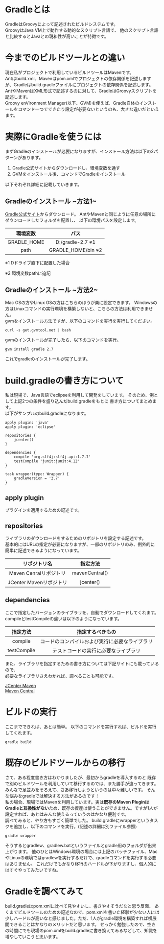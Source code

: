 # Gradleとは

GradleはGroovyによって記述されたビルドシステムです。  
GroovyはJava VM上で動作する動的なスクリプト言語で、
他のスクリプト言語と比較するとJavaとの親和性が高いことが特徴です。

# 今までのビルドツールとの違い

現在私がプロジェクトで利用しているビルドツールはMavenです。  
Antはbuild.xml、Mavenはpom.xmlでプロジェクトの依存関係を記述しますが、Gradleはbuild.gradleファイルにプロジェクトの依存関係を記述します。AntやMavenはXML形式で記述するのに対して、GradleはGroovyスクリプトを記述します。  
Groovy enVironment Manager(以下、GVM)を使えば、Gradle自体のインストールをコマンド一つでできたり設定が必要ないというのも、大きな違いだといえます。

# 実際にGradleを使うには

まずGradleのインストールが必要になりますが、インストール方法は以下の2パターンがあります。

1. Gradle公式サイトからダウンロードし、環境変数を通す
1. GVMをインストール後、コマンドでGradleをインストール

以下それぞれ詳細に記載していきます。

## Gradleのインストール ~方法1~

[Gradle公式サイト](http://www.gradle.org/ "Gradle公式サイト")からダウンロード。
AntやMavenと同じように任意の場所にダウンロードしたフォルダを配置し、
以下の環境パスを設定します。

|   環境変数   | パス                    |
|:------------:|:----------------------:|
| GRADLE_HOME  |    D:/gradle-2.7 ※1    |
|     path     | GRADLE_HOME/bin ※2     |

※1 Dドライブ直下に配置した場合

※2 環境変数pathに追記

## Gradleのインストール ~方法2~

Mac OSの方やLinux OSの方はこちらのほうが楽に設定できます。 Windowsの方はLinuxコマンドの実行環境を構築しないと、こちらの方法は利用できません。  
gvmをインストール方法ですが、以下のコマンドを実行を実行してください。

```
curl -s get.gvmtool.net | bash
```

gvmのインストールが完了したら、以下のコマンドを実行。

```
gvm install gradle 2.7
```

これでgradleのインストールが完了します。

# build.gradleの書き方について

私は現場で、Java言語でeclipseを利用して開発をしています。
そのため、例として上記2つの条件を盛り込んだbuild.gradleをもとに
書き方についてまとめます。  
以下がサンプルのbuild.gradleになります。


```
apply plugin: 'java'
apply plugin: 'eclipse'

repositories {
    jcenter()
}

dependencies {
    compile 'org.slf4j:slf4j-api:1.7.7'
    testCompile 'junit:junit:4.12'
}

task wrapper(type: Wrapper) {
    gradleVersion = '2.7'
}
```

## apply plugin

プラグインを適用するための記述です。

## repositories

ライブラリのダウンロードをするためのリポジトリを設定する記述です。  
基本的にはURLの指定が必要になりますが、一部のリポジトリのみ、例外的に
簡単に記述できるようになっています。

|      リポジトリ名       |       指定方法        |
|:--------------------:|:---------------------:|
| Maven Cenralリポジトリ  |    mavenCentral()    |
| JCenter Mavenリポジトリ |    jcenter()         |

## dependencies

ここで指定したバージョンのライブラリを、自動でダウンロードしてくれます。
compileとtestCompileの違いは以下のようになっています。

|  指定方法    |       指定するべきもの                 |
|:-----------:|:------------------------------------:|
| compile     |コードのコンパイルおよび実行に必要なライブラリ|
| testCompile |テストコードの実行に必要なライブラリ         |

また、ライブラリを指定するための書き方については下記サイトにも載っているので、<br>
必要なライブラリさえわかれば、調べることも可能です。

[JCenter Maven]( https://bintray.com/bintray/jcenter "JCenter Maven")  
[Maven Central](  http://search.maven.org/ "Maven Central")

# ビルドの実行

ここまでできれば、あとは簡単。
以下のコマンドを実行すれば、ビルドを実行してくれます。

```
gradle build
```

# 既存のビルドツールからの移行

さて、ある程度書き方はわかりましたが、最初からgradleを導入するのと
既存で別のビルドツールを利用していて移行するのでは、また勝手が違ってきます。
みんなで足並みをそろえて、さあ移行しようというのは中々難しいです。
そんな悩みをgradleでは解決する方法があるのです！  
私の場合、現場ではMavenを利用しています。実は**既存のMaven PluginはGradleと互換性がない**ため、既存の資産は使うことができません。ですが1人が設定すれば、あとはみんな使えるっていうのはかなり便利です。  
調べてみると、やり方もすごく簡単でした。
build.gradleにwrapperというタスクを追加し、以下のコマンドを実行。(記述の詳細は別ファイル参照)

```
gradle wrapper
```

そうするとgradlew、gradlew.batというファイルとgradle用のフォルダが出来上がります。
他のひとはWindows環境の場合には上記のバッチファイル、MacやLinuxの環境ではgradlewを実行するだけで、gradleコマンドを実行する必要はありません。
これだけでもかなり移行のハードルが下がりますし、個人的にはすぐやってみたいですね。

# Gradleを調べてみて

build.gradleはpom.xmlに比べて見やすいし、書きやすそうだなと思う反面、
あくまでビルドツールのための記述なので、pom.xmlを書いた経験が少ない人には少しハードルが高いなと感じました。ただ、1人がgradle環境を構築すれば横展開できることはかなりのメリットだと思います。
せっかく勉強したので、空きの時間にでも現場のpom.xmlをbuild.gradleに書き換えてみるなどして、知識を増やしていこうと思います。

